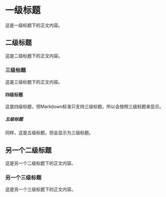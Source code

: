 # 一级标题

这是一级标题下的正文内容。

## 二级标题

这是二级标题下的正文内容。

### 三级标题

这是三级标题下的正文内容。

#### 四级标题

这是四级标题，但Markdown标准只支持三级标题，所以会按照三级标题来显示。

##### 五级标题

同样，这是五级标题，但会显示为三级标题。

## 另一个二级标题

这是另一个二级标题下的正文内容。

### 另一个三级标题

这是另一个三级标题下的正文内容。

